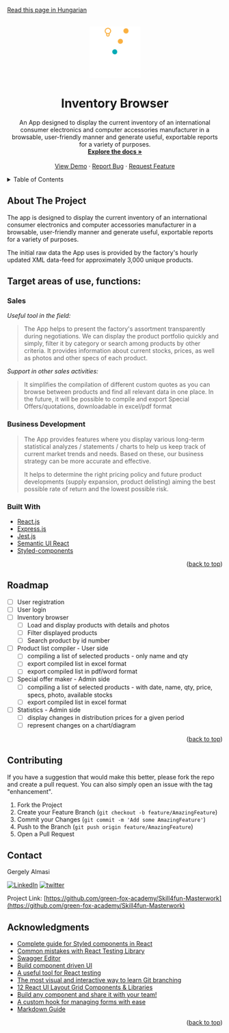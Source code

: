 [Read this page in Hungarian](/README.md)

<div id="top"></div>

<!-- [![Contributors][contributors-shield]][contributors-url]
[![Forks][forks-shield]][forks-url]
[![Stargazers][stars-shield]][stars-url]
[![Issues][issues-shield]][issues-url] -->
<!-- [![MIT License][license-shield]][license-url] -->



<!-- PROJECT LOGO -->
<br />
<div align="center">
  <a href="https://github.com/green-fox-academy/Skill4fun-Masterwork">
  <img src="/docs/icons/LOGO_transparent-background.png" alt="Logo" width="120" height="120">
  </a>

<h1 align="center">Inventory Browser</h1>

  <p align="center">
    An App designed to display the current inventory of an international consumer electronics and computer accessories manufacturer in a browsable, user-friendly manner and generate useful, exportable reports for a variety of purposes.
    <br />
    <a href="https://github.com/green-fox-academy/Skill4fun-Masterwork"><strong>Explore the docs »</strong></a>
    <br />
    <br />
    <a href="https://github.com/green-fox-academy/Skill4fun-Masterwork">View Demo</a>
    ·
    <a href="https://github.com/green-fox-academy/Skill4fun-Masterwork/issues">Report Bug</a>
    ·
    <a href="https://github.com/green-fox-academy/Skill4fun-Masterwork/issues">Request Feature</a>
  </p>
</div>



<!-- TABLE OF CONTENTS -->
<details>
  <summary>Table of Contents</summary>
  <ol>
    <li>
      <a href="#about-the-project">About The Project</a>
      <ul>
        <li><a href="#built-with">Built With</a></li>
      </ul>
    </li>
   <!-- <li>
      <a href="#getting-started">Getting Started</a>
      <ul>
        <li><a href="#prerequisites">Prerequisites</a></li>
        <li><a href="#installation">Installation</a></li>
      </ul>
    </li> -->
 <!--   <li><a href="#usage">Usage</a></li> -->
    <li><a href="#roadmap">Roadmap</a></li>
    <li><a href="#contributing">Contributing</a></li>
   <!--   <li><a href="#license">License</a></li>  -->
    <li><a href="#contact">Contact</a></li>
    <li><a href="#acknowledgments">Acknowledgments</a></li>
  </ol>
</details>


<!-- ABOUT THE PROJECT -->
## About The Project

<!-- [![Product Name Screen Shot][product-screenshot]](https://example.com) -->

The app is designed to display the current inventory of an international consumer electronics and computer accessories manufacturer in a browsable, user-friendly manner and generate useful, exportable reports for a variety of purposes.

The initial raw data the App uses is provided by the factory's hourly updated XML data-feed for approximately 3,000 unique products.

## Target areas of use, functions:

### Sales

_Useful tool in the field:_
>
>The App helps to present the factory's assortment transparently during negotiations. We can display the product portfolio quickly and simply, filter it by category or search among products by other criteria.
It provides information about current stocks, prices, as well as photos and other specs of each product.

_Support in other sales activities:_
>
>It simplifies the compilation of different custom quotes as you can browse between products and find all relevant data in one place.
In the future, it will be possible to compile and export Special Offers/quotations, downloadable in excel/pdf format

### Business Development

>The App provides features where you display various long-term statistical analyzes / statements / charts to help us keep track of current market trends and needs. Based on these, our business strategy can be more accurate and effective.
>
>It helps to determine the right pricing policy and future product developments (supply expansion, product delisting) aiming the best possible rate of return and the lowest possible risk.



### Built With

* [React.js](https://reactjs.org/)
* [Express.js](https://expressjs.com/)
* [Jest.js](https://jestjs.io/)
* [Semantic UI React](https://react.semantic-ui.com/)
* [Styled-components](https://styled-components.com/)

<p align="right">(<a href="#top">back to top</a>)</p>



<!-- GETTING STARTED
## Getting Started

This is an example of how you may give instructions on setting up your project locally.
To get a local copy up and running follow these simple example steps.

### Prerequisites

This is an example of how to list things you need to use the software and how to install them.
* npm
  ```sh
  npm install npm@latest -g
  ```
 -->
 <!--
### Installation

1. Get a free API Key at [https://example.com](https://example.com)
2. Clone the repo
   ```sh
   git clone https://github.com/green-fox-academy/Skill4fun-Masterwork.git
   ```
3. Install NPM packages
   ```sh
   npm install
   ```
4. Enter your API in `config.js`
   ```js
   const API_KEY = 'ENTER YOUR API';
   ```

<p align="right">(<a href="#top">back to top</a>)</p>
-->


<!-- USAGE EXAMPLES -->
<!--
## Usage

Use this space to show useful examples of how a project can be used. Additional screenshots, code examples and demos work well in this space. You may also link to more resources.

_For more examples, please refer to the [Documentation](https://example.com)_

<p align="right">(<a href="#top">back to top</a>)</p>
-->


<!-- ROADMAP -->
## Roadmap

- [ ] User registration
- [ ] User login
- [ ] Inventory browser
    - [ ] Load and display products with details and photos
    - [ ] Filter displayed products
    - [ ] Search product by id number 
- [ ] Product list compiler - User side
    - [ ] compiling a list of selected products - only name and qty
    - [ ] export compiled list in excel format
    - [ ] export compiled list in pdf/word format
- [ ] Special offer maker - Admin side
    - [ ] compiling a list of selected products - with date, name, qty, price, specs, photo, available stocks
    - [ ] export compiled list in excel format
- [ ] Statistics - Admin side
    - [ ] display changes in distribution prices for a given period
    - [ ] represent changes on a chart/diagram

<!--
See the [open issues](https://github.com/green-fox-academy/Skill4fun-Masterwork/issues) for a full list of proposed features (and known issues).
-->
<p align="right">(<a href="#top">back to top</a>)</p>



<!-- CONTRIBUTING -->
## Contributing

If you have a suggestion that would make this better, please fork the repo and create a pull request. You can also simply open an issue with the tag "enhancement".

1. Fork the Project
2. Create your Feature Branch (`git checkout -b feature/AmazingFeature`)
3. Commit your Changes (`git commit -m 'Add some AmazingFeature'`)
4. Push to the Branch (`git push origin feature/AmazingFeature`)
5. Open a Pull Request




<!-- LICENSE -->
<!--
## License

Distributed under the MIT License. See `LICENSE.txt` for more information.

<p align="right">(<a href="#top">back to top</a>)</p>
-->


<!-- CONTACT -->
## Contact

Gergely Almasi 

[![LinkedIn][linkedin-shield]][linkedin-url] [![twitter][twitter-shield]][twitter-url] 

Project Link: [https://github.com/green-fox-academy/Skill4fun-Masterwork](https://github.com/green-fox-academy/Skill4fun-Masterwork)


<!-- ACKNOWLEDGMENTS -->
## Acknowledgments

* [Complete guide for Styled components in React](https://dev.to/elijahtrillionz/complete-guide-on-how-to-use-styled-components-in-react-360c)
* [Common mistakes with React Testing Library](https://kentcdodds.com/blog/common-mistakes-with-react-testing-library)
* [Swagger Editor](https://editor.swagger.io/?docExpansion=none)
* [Build component driven UI](https://storybook.js.org/)
* [A useful tool for React testing](https://testing-playground.com/)
* [The most visual and interactive way to learn Git branching](https://learngitbranching.js.org/)
* [12 React UI Layout Grid Components & Libraries](https://blog.bitsrc.io/12-react-ui-layout-grid-components-and-libraries-for-2019-16e8aa5d0b08)
* [Build any component and share it with your team!](https://bit.dev/)
* [A custom hook for managing forms with ease](https://react-hook-form.com/api/useform/)
* [Markdown Guide](https://www.markdownguide.org/basic-syntax/#reference-style-links)

<p align="right">(<a href="#top">back to top</a>)</p>



<!-- MARKDOWN LINKS & IMAGES -->
[contributors-shield]: https://img.shields.io/github/contributors/green-fox-academy/Skill4fun-Masterwork.svg
[contributors-url]: https://github.com/green-fox-academy/Skill4fun-Masterwork/graphs/contributors
[forks-shield]: https://img.shields.io/github/forks/green-fox-academy/Skill4fun-Masterwork.svg
[forks-url]: https://github.com/green-fox-academy/Skill4fun-Masterwork/network/members
[stars-shield]: https://img.shields.io/github/stars/green-fox-academy/Skill4fun-Masterwork.svg
[stars-url]: https://github.com/green-fox-academy/Skill4fun-Masterwork/stargazers
[issues-shield]: https://img.shields.io/github/issues/green-fox-academy/Skill4fun-Masterwork.svg
[issues-url]: https://github.com/green-fox-academy/Skill4fun-Masterwork/issues
[license-shield]: https://img.shields.io/github/license/green-fox-academy/Skill4fun-Masterwork.svg
[license-url]: https://github.com/green-fox-academy/Skill4fun-Masterwork/blob/master/LICENSE.txt
[linkedin-shield]: https://img.shields.io/badge/-LinkedIn-black.svg?style=logo=linkedin&colorB=0092cc
[linkedin-url]: https://linkedin.com/in/gergo-almasi
[product-screenshot]: images/screenshot.png
[twitter-shield]: https://img.shields.io/twitter/url?style=social&url=https%3A%2F%2Ftwitter.com%2F
[twitter-url]: https://twitter.com/Skill4fun_
